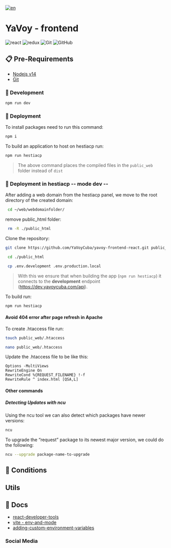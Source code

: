 [![en](https://img.shields.io/badge/lang-en-red.svg)](https://github.com/YaVoyCuba/yavoy-frontend-react/blob/main/README.md)

# YaVoy - frontend

![react](https://img.shields.io/badge/react-3670A0?style=for-the-badge&logo=react&logoColor=red)
![redux](https://img.shields.io/badge/redux-darkgreen?style=for-the-badge&logo=redux&logoColor=white)
![Git](https://img.shields.io/badge/git-%23F05033.svg?style=for-the-badge&logo=git&logoColor=white)
![GitHub](https://img.shields.io/badge/github-%23121011.svg?style=for-the-badge&logo=github&logoColor=white)

## 📋 Pre-Requirements

* [Nodejs v14](https://nodejs.org/en)
* [Git](https://git-scm.com/downloads)

### 🔧 Development
```bash
npm run dev
```

### 🚀 Deployment
To install packages need to run this command:
```bash
npm i 
```

To build an application to host on hestiacp run:
```bash
npm run hestiacp 
```
> The above command places the compiled files in the `public_web` folder instead of `dist`

### 🚀 Deployment in hestiacp -- mode dev --
After adding a web domain from the hestiacp panel, we move to the root directory of the created domain:
```bash
 cd ~/web/webdomainfolder/
```
remove public_html folder:
```bash
 rm -R ./public_html
```
Clone the repository:
```bash
git clone https://github.com/YaVoyCuba/yavoy-frontend-react.git public_html
```

```bash
 cd ./public_html
```

```bash
 cp .env.development .env.production.local
```
> With this we ensure that when building the app (`npm run hestiacp`) it connects to the __development__ endpoint (https://dev.yavoycuba.com/api).

To build run:
```bash
npm run hestiacp 
```

#### Avoid 404 error after page refresh in __Apache__

To create .htaccess file run:
```bash
touch public_web/.htaccess
```

```bash
nano public_web/.htaccess
```
Update the .htaccess file to be like this:
```
Options -MultiViews
RewriteEngine On
RewriteCond %{REQUEST_FILENAME} !-f
RewriteRule ^ index.html [QSA,L]
```

#### Other commands
##### Detecting Updates with ncu
Using the ncu tool we can also detect which packages have newer versions:
```bash
ncu
```
To upgrade the “request” package to its newest major version, we could do the following:
```bash
ncu --upgrade package-name-to-upgrade
```

## 📄 Conditions

## Utils

## 📄 Docs
* [react-developer-tools](https://react.dev/learn/react-developer-tools)
* [vite - env-and-mode](https://vitejs.dev/guide/env-and-mode.html)
* [adding-custom-environment-variables](https://create-react-app.dev/docs/adding-custom-environment-variables/#what-other-env-files-can-be-used)

### Social Media
